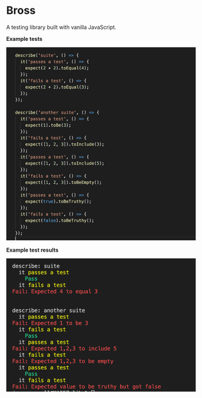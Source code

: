 # Bross

A testing library built with vanilla JavaScript.

**Example tests**

![test](./public/images/test.png)

**Example test results**

![spec](./public/images/spec.png)
